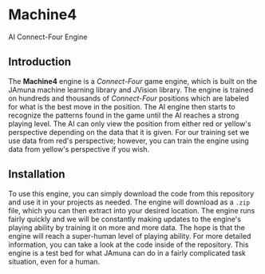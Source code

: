 # Machine4

AI Connect-Four Engine

## Introduction

The **Machine4** engine is a *Connect-Four* game engine, which is built on the JAmuna machine learning library and JVision library. The engine is trained on hundreds and thousands of *Connect-Four* positions which are labeled for what is the best move in the position. The AI engine then starts to recognize the patterns found in the game until the AI reaches a strong playing level. The AI can only view the position from either red or yellow's perspective depending on the data that it is given. For our training set we use data from red's perspective; however, you can train the engine using data from yellow's perspective if you wish.

## Installation

To use this engine, you can simply download the code from this repository and use it in your projects as needed. The engine will download as a ```.zip``` file, which you can then extract into your desired location. The engine runs fairly quickly and we will be constantly making updates to the engine's playing ability by training it on more and more data. The hope is that the engine will reach a super-human level of playing ability. For more detailed information, you can take a look at the code inside of the repository. This engine is a test bed for what JAmuna can do in a fairly complicated task situation, even for a human.
